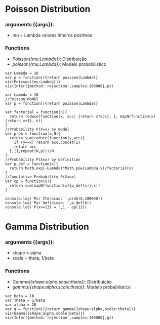 # Poisson Distribution

### arguments ({args}):
- mu = Lambda valores inteiros positivos
### Functions
- *Poisson({mu:Lambda})*: Distribuição
- *poisson({mu:Lambda})*: Modelo probabilistico
~~~~
var Lambda = 10
var p = function(){return poisson(Lambda)}
viz(Poisson({mu:Lambda}))
viz(Infer({method:'rejection',samples:100000},p))
~~~~

~~~~
var Lambda = 10
//Poisson Model
var p = function(){return poisson(Lambda)}

var factorial = function(n){
  return reduce(function(x, acc) {return x*acc}, 1, mapN(function(x){return x+1}, n))
}
//Probability P(X=x) by model
var prob = function(x,N){
  return sum(reduce(function(y,acc){
    if (y==x) return acc.concat(1)
    return acc
  },[],repeat(N,p)))/N
}
//Probability P(X=x) by definition
var p_def = function(x){
  return Math.exp(-Lambda)*Math.pow(Lambda,x)/factorial(x)
}
//Cumulative Probability P(X<=x)
var cp = function(x){
  return sum(mapN(function(x){p_def(x)},x))
}

console.log('Por Iteracao: ',prob(6,100000))
console.log('Por Definicao: ',p_def(6))
console.log('P(x>=12) = ',1 - cp(12))
~~~~
# Gamma Distribution

### arguments ({args}):
- shape = alpha 
- scale = theta, 1/beta
### Functions
- *Gamma({shape:alpha,scale:theta})*: Distribuição
- *gamma({shape:alpha,scale:theta})*: Modelo probabilistico
~~~~
var beta = 10
var theta = 1/beta
var alpha = 20
var g = function(){return gamma({shape:alpha,scale:theta})}
viz(Gamma({shape:alpha,scale:beta}))
viz(Infer({method:'rejection',samples:100000},g))
~~~~
